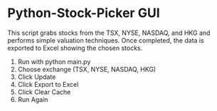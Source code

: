 Python-Stock-Picker GUI
===================

This script grabs stocks from the TSX, NYSE, NASDAQ, and HKG and performs simple valuation
techniques. Once completed, the data is exported to Excel showing the chosen stocks.

1. Run with python main.py
2. Choose exchange (TSX, NYSE, NASDAQ, HKG)
3. Click Update
4. Click Export to Excel
5. Click Clear Cache
6. Run Again